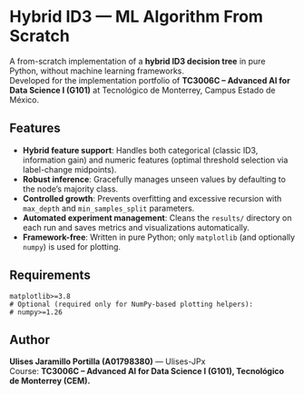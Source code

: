 # Hybrid ID3 — ML Algorithm From Scratch

A from-scratch implementation of a **hybrid ID3 decision tree** in pure Python, without machine learning frameworks.  
Developed for the implementation portfolio of **TC3006C – Advanced AI for Data Science I (G101)** at Tecnológico de Monterrey, Campus Estado de México.

## Features

- **Hybrid feature support**: Handles both categorical (classic ID3, information gain) and numeric features (optimal threshold selection via label-change midpoints).
- **Robust inference**: Gracefully manages unseen values by defaulting to the node’s majority class.
- **Controlled growth**: Prevents overfitting and excessive recursion with `max_depth` and `min_samples_split` parameters.
- **Automated experiment management**: Cleans the `results/` directory on each run and saves metrics and visualizations automatically.
- **Framework-free**: Written in pure Python; only `matplotlib` (and optionally `numpy`) is used for plotting.

## Requirements

```text
matplotlib>=3.8
# Optional (required only for NumPy-based plotting helpers):
# numpy>=1.26
```

## Author

**Ulises Jaramillo Portilla (A01798380)** — Ulises-JPx  
Course: **TC3006C – Advanced AI for Data Science I (G101), Tecnológico de Monterrey (CEM).**